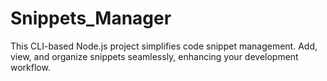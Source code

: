 # Snippets_Manager
 This CLI-based Node.js project simplifies code snippet management. Add, view, and organize snippets seamlessly, enhancing your development workflow.
